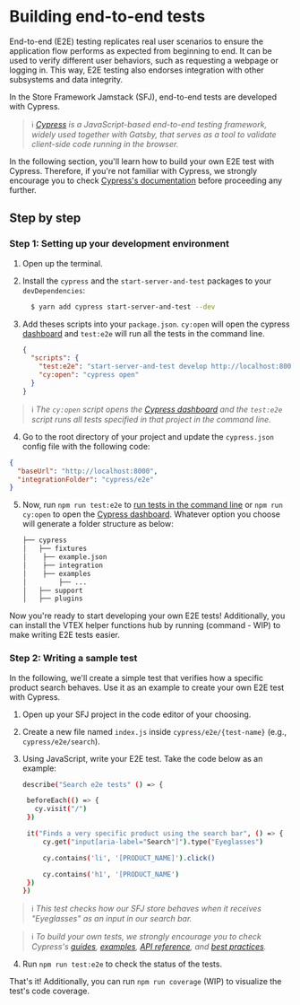 # Building end-to-end tests

End-to-end (E2E) testing replicates real user scenarios to ensure the application flow performs as expected from beginning to end. It can be used to verify different user behaviors, such as requesting a webpage or logging in. This way, E2E testing also endorses integration with other subsystems and data integrity.

In the Store Framework Jamstack (SFJ), end-to-end tests are developed with Cypress.

>ℹ️ *[Cypress](https://www.cypress.io/) is a JavaScript-based end-to-end testing framework, widely used together with Gatsby, that serves as a tool to validate client-side code running in the browser.*

In the following section, you'll learn how to build your own E2E test with Cypress. Therefore, if you're not familiar with Cypress, we strongly encourage you to check [Cypress's documentation](https://docs.cypress.io/guides/overview/why-cypress.html) before proceeding any further.

## Step by step

### Step 1: Setting up your development environment

1. Open up the terminal.
2. Install the `cypress` and the `start-server-and-test` packages to your `devDependencies`:

   ```bash
     $ yarn add cypress start-server-and-test --dev
   ```

2. Add theses scripts into your `package.json`. `cy:open` will open the cypress [dashboard](https://www.cypress.io/dashboard) and `test:e2e` will run all the tests in the command line.

   ```json
   {
     "scripts": {
       "test:e2e": "start-server-and-test develop http://localhost:8000 cy:open",
       "cy:open": "cypress open"
     }
   }
   ```

>ℹ️ *The `cy:open` script opens the [Cypress dashboard](https://www.cypress.io/dashboard) and the `test:e2e` script runs all tests specified in that project in the command line.*

4. Go to the root directory of your project and update the `cypress.json` config file with the following code:

```json
{
  "baseUrl": "http://localhost:8000",
  "integrationFolder": "cypress/e2e"
}
```

5. Now, run `npm run test:e2e` to [run tests in the command line](https://docs.cypress.io/guides/guides/command-line.html#Installation) or `npm run cy:open` to open the [Cypress dashboard](https://www.cypress.io/dashboard). Whatever option you choose will generate a folder structure as below:

   ```bash
   ├── cypress
   │   ├── fixtures
   │   	├── example.json
   │	├── integration
   │   	├── examples
   │   		├── ...
   │   ├── support
   │   ├── plugins
   ```

Now you're ready to start developing your own E2E tests! Additionally, you can install the VTEX helper functions hub by running (command - WIP) to make writing E2E tests easier.

### Step 2: Writing a sample test

In the following, we'll create a simple test that verifies how a specific product search behaves. Use it as an example to create your own E2E test with Cypress.

1. Open up your SFJ project in the code editor of your choosing.
2. Create a new file named `index.js` inside `cypress/e2e/{test-name}` (e.g., `cypress/e2e/search`).
3. Using JavaScript, write your E2E test. Take the code below as an example:

   ```bash
   describe("Search e2e tests" () => {

   	beforeEach(() => {
   	  cy.visit("/")
   	})

   	it("Finds a very specific product using the search bar", () => {
   		cy.get("input[aria-label="Search"]").type("Eyeglasses")

   		cy.contains('li', '[PRODUCT_NAME]').click()

   		cy.contains('h1', '[PRODUCT_NAME')
   	})
   })

   ```

>ℹ️ *This test checks how our SFJ store behaves when it receives "Eyeglasses" as an input in our search bar.*

>ℹ️ *To build your own tests, we strongly encourage you to check Cypress's [guides](https://docs.cypress.io/guides/getting-started/writing-your-first-test.html#Add-a-test-file), [examples](https://docs.cypress.io/examples/examples/recipes.html#Fundamentals), [API reference](https://docs.cypress.io/api/api/table-of-contents.html), and [best practices](https://docs.cypress.io/guides/references/best-practices.html).*

4. Run `npm run test:e2e` to check the status of the tests.


That's it! Additionally, you can run `npm run coverage` (WIP) to visualize the test's code coverage.

